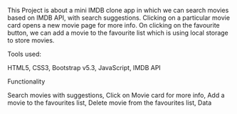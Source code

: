 This Project is about a mini IMDB clone app in which we can search movies based on IMDB API, with search suggestions. Clicking on a particular movie card opens a new movie page for more info. On clicking on the favourite button, we can add a movie to the favourite list which is using local storage to store movies.

Tools used:

HTML5,
CSS3,
Bootstrap v5.3,
JavaScript,
IMDB API

Functionality

Search movies with suggestions, 
Click on Movie card for more info, 
Add a movie to the favourites list, 
Delete movie from the favourites list, 
Data

